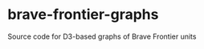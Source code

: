 brave-frontier-graphs
=====================

Source code for D3-based graphs of Brave Frontier units
